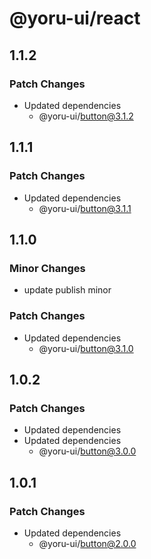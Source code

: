 # @yoru-ui/react

## 1.1.2

### Patch Changes

- Updated dependencies
  - @yoru-ui/button@3.1.2

## 1.1.1

### Patch Changes

- Updated dependencies
  - @yoru-ui/button@3.1.1

## 1.1.0

### Minor Changes

- update publish minor

### Patch Changes

- Updated dependencies
  - @yoru-ui/button@3.1.0

## 1.0.2

### Patch Changes

- Updated dependencies
- Updated dependencies
  - @yoru-ui/button@3.0.0

## 1.0.1

### Patch Changes

- Updated dependencies
  - @yoru-ui/button@2.0.0
